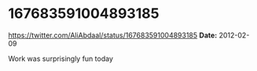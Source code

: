 # 167683591004893185
https://twitter.com/AliAbdaal/status/167683591004893185
**Date:** 2012-02-09

Work was surprisingly fun today
